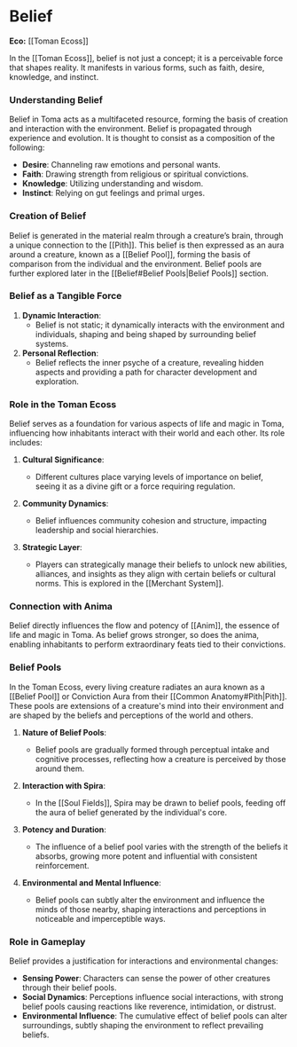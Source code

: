 <!-- wiki-header-section:start -->
# Belief

**Eco:** [[Toman Ecoss]]

In the [[Toman Ecoss]], belief is not just a concept; it is a perceivable force that shapes reality. It manifests in various forms, such as faith, desire, knowledge, and instinct.

### Understanding Belief

Belief in Toma acts as a multifaceted resource, forming the basis of creation and interaction with the environment. Belief is propagated through experience and evolution. It is thought to consist as a composition of the following:

- **Desire**: Channeling raw emotions and personal wants.
- **Faith**: Drawing strength from religious or spiritual convictions.
- **Knowledge**: Utilizing understanding and wisdom.
- **Instinct**: Relying on gut feelings and primal urges.

### Creation of Belief

Belief is generated in the material realm through a creature’s brain, through a unique connection to the [[Pith]]. This belief is then expressed as an aura around a creature, known as a [[Belief Pool]], forming the basis of comparison from the individual and the environment. Belief pools are further explored later in the [[Belief#Belief Pools|Belief Pools]] section.

### Belief as a Tangible Force

1. **Dynamic Interaction**:
    - Belief is not static; it dynamically interacts with the environment and individuals, shaping and being shaped by surrounding belief systems.
2. **Personal Reflection**:
    - Belief reflects the inner psyche of a creature, revealing hidden aspects and providing a path for character development and exploration.

### Role in the Toman Ecoss

Belief serves as a foundation for various aspects of life and magic in Toma, influencing how inhabitants interact with their world and each other. Its role includes:

1. **Cultural Significance**:
    
    - Different cultures place varying levels of importance on belief, seeing it as a divine gift or a force requiring regulation.
2. **Community Dynamics**:
    
    - Belief influences community cohesion and structure, impacting leadership and social hierarchies.
3. **Strategic Layer**:
    
    - Players can strategically manage their beliefs to unlock new abilities, alliances, and insights as they align with certain beliefs or cultural norms. This is explored in the [[Merchant System]].

### Connection with Anima

Belief directly influences the flow and potency of [[Anim]], the essence of life and magic in Toma. As belief grows stronger, so does the anima, enabling inhabitants to perform extraordinary feats tied to their convictions.

### Belief Pools

In the Toman Ecoss, every living creature radiates an aura known as a [[Belief Pool]] or Conviction Aura from their [[Common Anatomy#Pith|Pith]]. These pools are extensions of a creature's mind into their environment and are shaped by the beliefs and perceptions of the world and others.

1. **Nature of Belief Pools**:
    
    - Belief pools are gradually formed through perceptual intake and cognitive processes, reflecting how a creature is perceived by those around them.
2. **Interaction with Spira**:
    
    - In the [[Soul Fields]], Spira may be drawn to belief pools, feeding off the aura of belief generated by the individual's core.
3. **Potency and Duration**:
    
    - The influence of a belief pool varies with the strength of the beliefs it absorbs, growing more potent and influential with consistent reinforcement.
4. **Environmental and Mental Influence**:
    
    - Belief pools can subtly alter the environment and influence the minds of those nearby, shaping interactions and perceptions in noticeable and imperceptible ways.

### Role in Gameplay

Belief provides a justification for interactions and environmental changes:

- **Sensing Power**: Characters can sense the power of other creatures through their belief pools.
- **Social Dynamics**: Perceptions influence social interactions, with strong belief pools causing reactions like reverence, intimidation, or distrust.
- **Environmental Influence**: The cumulative effect of belief pools can alter surroundings, subtly shaping the environment to reflect prevailing beliefs.